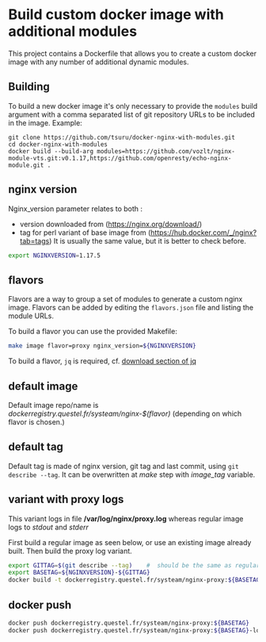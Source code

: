 # Build custom docker image with additional modules

This project contains a Dockerfile that allows you to create a custom docker
image with any number of additional dynamic modules.

## Building

To build a new docker image it's only necessary to provide the `modules` build
argument with a comma separated list of git repository URLs to be included in
the image. Example:

```
git clone https://github.com/tsuru/docker-nginx-with-modules.git
cd docker-nginx-with-modules
docker build --build-arg modules=https://github.com/vozlt/nginx-module-vts.git:v0.1.17,https://github.com/openresty/echo-nginx-module.git .
```

## nginx version

Nginx_version parameter relates to both :
* version downloaded from (https://nginx.org/download/)
* tag for perl variant of base image from (https://hub.docker.com/_/nginx?tab=tags)
It is usually the same value, but it is better to check before.

```bash
export NGINXVERSION=1.17.5
```

## flavors

Flavors are a way to group a set of modules to generate a custom nginx image.
Flavors can be added by editing the `flavors.json` file and listing the module
URLs.

To build a flavor you can use the provided Makefile:

```bash
make image flavor=proxy nginx_version=${NGINXVERSION}
```

To build a flavor, `jq` is required, cf. [download section of jq](https://stedolan.github.io/jq/download/)

## default image

Default image repo/name is *dockerregistry.questel.fr/systeam/nginx-$(flavor)* (depending on which flavor is chosen.)

## default tag

Default tag is made of nginx version, git tag and last commit, using `git describe --tag`.
It can be overwritten at _make_ step with *image_tag* variable.

## variant with proxy logs

This variant logs in file **/var/log/nginx/proxy.log** whereas regular image logs to _stdout_ and _stderr_

First build a regular image as seen below, or use an existing image already built. Then build the proxy log variant.
```bash
export GITTAG=$(git describe --tag)    #  should be the same as regular image
export BASETAG=${NGINXVERSION}-${GITTAG}
docker build -t dockerregistry.questel.fr/systeam/nginx-proxy:${BASETAG}-log --build-arg base_tag=${BASETAG} -f Dockerfile-with-logs .
```

## docker push
```bash
docker push dockerregistry.questel.fr/systeam/nginx-proxy:${BASETAG}
docker push dockerregistry.questel.fr/systeam/nginx-proxy:${BASETAG}-log
```
